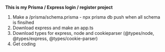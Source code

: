 **This is my Prisma / Express login / register project**

1. Make a /prisma/schema.prisma - npx prisma db push when all schema is finsihed
2. Download express and make an app.ts
3. Download types for express, node and cookieparser (@types/node, @types/express, @types/cookie-parser)
4. Get coding